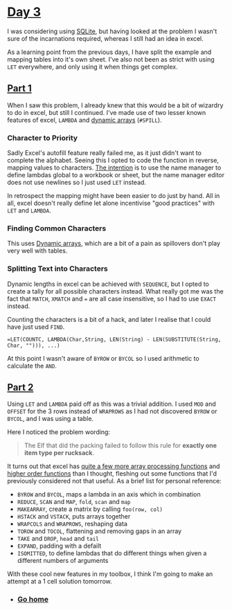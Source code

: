 # [Day 3](https://adventofcode.com/2022/day/3)

I was considering using [SQLite](https://www.sqlite.org/index.html), but having looked at the problem I wasn't sure of the incarnations required, whereas I still had an idea in excel. 

As a learning point from the previous days, I have split the example and mapping tables into it's own sheet. I've also not been as strict with using `LET` everywhere, and only using it when things get complex.

## [Part 1](https://adventofcode.com/2022/day/3#part1)

When I saw this problem, I already knew that this would be a bit of wizardry to do in excel, but still I continued. I've made use of two lesser known features of excel, `LAMBDA` and [dynamic arrays](https://support.microsoft.com/en-us/office/dynamic-array-formulas-and-spilled-array-behavior-205c6b06-03ba-4151-89a1-87a7eb36e531) (`#SPILL`).

### Character to Priority

Sadly Excel's autofill feature really failed me, as it just didn't want to complete the alphabet. Seeing this I opted to code the function in reverse, mapping values to characters. [The intention](https://www.microsoft.com/en-us/research/podcast/advancing-excel-as-a-programming-language-with-andy-gordon-and-simon-peyton-jones/) is to use the name manager to define lambdas global to a workbook or sheet, but the name manager editor does not use newlines so I just used `LET` instead. 

In retrospect the mapping might have been easier to do just by hand. All in all, excel doesn't really define let alone incentivise "good practices" with `LET` and `LAMBDA`.

### Finding Common Characters

This uses [Dynamic arrays](https://support.microsoft.com/en-us/office/dynamic-array-formulas-and-spilled-array-behavior-205c6b06-03ba-4151-89a1-87a7eb36e531), which are a bit of a pain as spillovers don't play very well with tables.
### Splitting Text into Characters

Dynamic lengths in excel can be achieved with `SEQUENCE`, but I opted to create a tally for all possible characters instead. What really got me was the fact that `MATCH`, `XMATCH` and `=` are all case insensitive, so I had to use `EXACT` instead. 

Counting the characters is a bit of a hack, and later I realise that I could have just used `FIND`.

```Excel
=LET(COUNTC, LAMBDA(Char,String, LEN(String) - LEN(SUBSTITUTE(String, Char, ""))), ...)
```

At this point I wasn't aware of `BYROW` or `BYCOL` so I used arithmetic to calculate the `AND`. 

## [Part 2](https://adventofcode.com/2022/day/3#part2)

Using `LET` and `LAMBDA` paid off as this was a trivial addition. I used `MOD` and `OFFSET` for the 3 rows instead of `WRAPROWS` as I had not discovered `BYROW` or `BYCOL`, and I was using a table.

Here I noticed the problem wording:

 > The Elf that did the packing failed to follow this rule for **exactly one item type per rucksack**.

It turns out that excel has [quite a few more array processing functions](https://support.microsoft.com/en-us/office/guidelines-and-examples-of-array-formulas-7d94a64e-3ff3-4686-9372-ecfd5caa57c7) and [higher order functions](https://insider.office.com/en-us/blog/new-lambda-functions-available-in-excel) than I thought, fleshing out some functions that I'd previously considered not that useful. As a brief list for personal reference:

- `BYROW` and `BYCOL`, maps a lambda in an axis which in combination
- `REDUCE`, `SCAN` and `MAP`, `fold`, `scan` and `map`
- `MAKEARRAY`, create a matrix by calling `foo(row, col)`
- `HSTACK` and `VSTACK`, puts arrays together
- `WRAPCOLS` and `WRAPROWS`, reshaping data
- `TOROW` and `TOCOL`, flattening and removing gaps in an array
- `TAKE` and `DROP`, `head` and `tail`
- `EXPAND`, padding with a defailt
- `ISOMITTED`, to define lambdas that do different things when given a different numbers of arguments

With these cool new features in my toolbox, I think I'm going to make an attempt at a 1 cell solution tomorrow.
- ### [Go home](../README.md)
